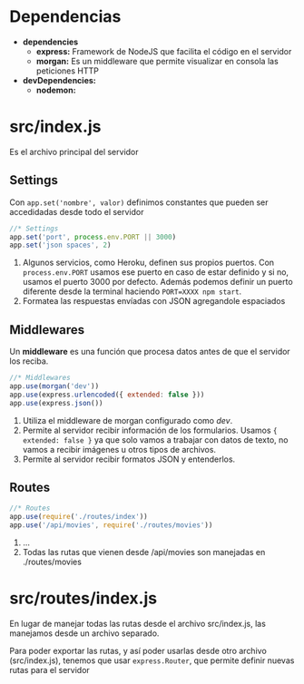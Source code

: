 # Dependencias

- **dependencies**
    - **express:** Framework de NodeJS que facilita el código en el servidor
    - **morgan:** Es un middleware que permite visualizar en consola las peticiones HTTP
- **devDependencies:**
    - **nodemon:** 





# src/index.js

Es el archivo principal del servidor




## Settings

Con `app.set('nombre', valor)` definimos constantes que pueden ser accedidadas desde todo el servidor

```javascript
//* Settings
app.set('port', process.env.PORT || 3000)                                  // 1.
app.set('json spaces', 2)                                                  // 2.
```
1. Algunos servicios, como Heroku, definen sus propios puertos. Con `process.env.PORT` usamos ese puerto en caso de estar definido y si no, usamos el puerto 3000 por defecto. Además podemos definir un puerto diferente desde la terminal haciendo `PORT=XXXX npm start`.
2. Formatea las respuestas envíadas con JSON agregandole espaciados 




## Middlewares

Un **middleware** es una función que procesa datos antes de que el servidor los reciba.

```javascript
//* Middlewares
app.use(morgan('dev'))                                                     // 1.
app.use(express.urlencoded({ extended: false }))                           // 2.
app.use(express.json())                                                    // 3.
```
1. Utiliza el middleware de morgan configurado como *dev*.
2. Permite al servidor recibir información de los formularios. Usamos `{ extended: false }` ya que solo vamos a trabajar con datos de texto, no vamos a recibir imágenes u otros tipos de archivos.
3. Permite al servidor recibir formatos JSON y entenderlos.



## Routes
```javascript
//* Routes
app.use(require('./routes/index'))                                         // 1.
app.use('/api/movies', require('./routes/movies'))                         // 2.
```
1. ...
2. Todas las rutas que vienen desde /api/movies son manejadas en ./routes/movies





# src/routes/index.js

En lugar de manejar todas las rutas desde el archivo src/index.js, las manejamos desde un archivo separado.

Para poder exportar las rutas, y así poder usarlas desde otro archivo (src/index.js), tenemos que usar `express.Router`, que permite definir nuevas rutas para el servidor

